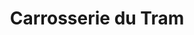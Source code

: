 ---
title: "Carrosserie du Tram"
url: /fleury-les-aubrais/carrosserie-du-tram/
shop: réparation de voitures
---